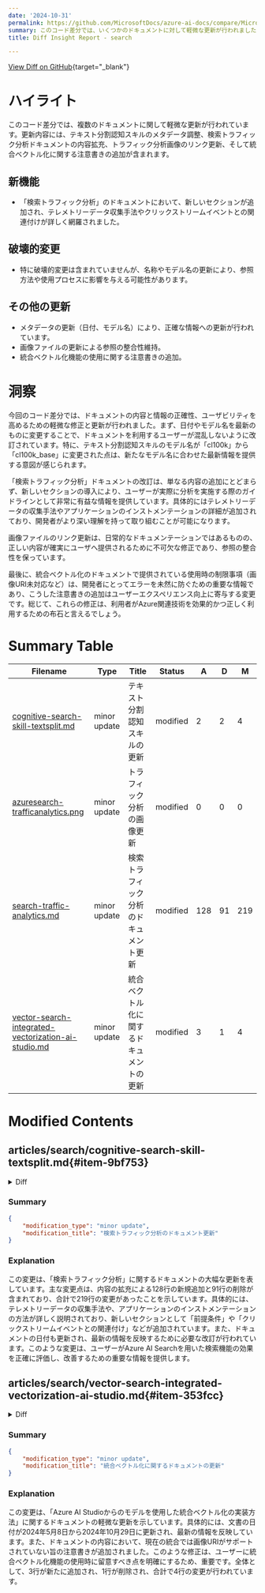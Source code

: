 ```yaml
---
date: '2024-10-31'
permalink: https://github.com/MicrosoftDocs/azure-ai-docs/compare/MicrosoftDocs:a68723c...MicrosoftDocs:b16ebe2
summary: このコード差分では、いくつかのドキュメントに対して軽微な更新が行われました。主な内容としては、検索トラフィック分析ドキュメントの内容拡充や画像リンクの更新、メタデータの調整、さらには統合ベクトル化に関する注意書きの追加があります。新たにテレメトリーデータの収集手法についてのセクションが追加され、より詳細な情報が提供されています。破壊的変更はありませんが、名称やモデル名の更新が参照方法に影響を与える可能性があります。全体として、これらの修正はユーザーの理解と利用を助け、ドキュメントの正確性とユーザビリティを向上させることを目指しています。
title: Diff Insight Report - search

---
```


[View Diff on GitHub](https://github.com/MicrosoftDocs/azure-ai-docs/compare/MicrosoftDocs:a68723c...MicrosoftDocs:b16ebe2){target="_blank"}

# ハイライト
このコード差分では、複数のドキュメントに関して軽微な更新が行われています。更新内容には、テキスト分割認知スキルのメタデータ調整、検索トラフィック分析ドキュメントの内容拡充、トラフィック分析画像のリンク更新、そして統合ベクトル化に関する注意書きの追加が含まれます。

## 新機能
- 「検索トラフィック分析」のドキュメントにおいて、新しいセクションが追加され、テレメトリーデータ収集手法やクリックストリームイベントとの関連付けが詳しく網羅されました。

## 破壊的変更
- 特に破壊的変更は含まれていませんが、名称やモデル名の更新により、参照方法や使用プロセスに影響を与える可能性があります。

## その他の更新
- メタデータの更新（日付、モデル名）により、正確な情報への更新が行われています。
- 画像ファイルの更新による参照の整合性維持。
- 統合ベクトル化機能の使用に関する注意書きの追加。

# 洞察
今回のコード差分では、ドキュメントの内容と情報の正確性、ユーザビリティを高めるための軽微な修正と更新が行われました。まず、日付やモデル名を最新のものに変更することで、ドキュメントを利用するユーザーが混乱しないように改訂されています。特に、テキスト分割認知スキルのモデル名が「cl100k」から「cl100k_base」に変更された点は、新たなモデル名に合わせた最新情報を提供する意図が感じられます。

「検索トラフィック分析」ドキュメントの改訂は、単なる内容の追加にとどまらず、新しいセクションの導入により、ユーザーが実際に分析を実施する際のガイドラインとして非常に有益な情報を提供しています。具体的にはテレメトリーデータの収集手法やアプリケーションのインストメンテーションの詳細が追加されており、開発者がより深い理解を持って取り組むことが可能になります。

画像ファイルのリンク更新は、日常的なドキュメンテーションではあるものの、正しい内容が確実にユーザへ提供されるために不可欠な修正であり、参照の整合性を保っています。

最後に、統合ベクトル化のドキュメントで提供されている使用時の制限事項（画像URI未対応など）は、開発者にとってエラーを未然に防ぐための重要な情報であり、こうした注意書きの追加はユーザーエクスペリエンス向上に寄与する変更です。総じて、これらの修正は、利用者がAzure関連技術を効果的かつ正しく利用するための布石と言えるでしょう。

# Summary Table
|  Filename  | Type |    Title    | Status | A  | D  | M  |
|------------|------|-------------|--------|----|----|----|
| [cognitive-search-skill-textsplit.md](#item-9bf753) | minor update | テキスト分割認知スキルの更新 | modified | 2 | 2 | 4 | 
| [azuresearch-trafficanalytics.png](#item-9b0332) | minor update | トラフィック分析の画像更新 | modified | 0 | 0 | 0 | 
| [search-traffic-analytics.md](#item-c76f2f) | minor update | 検索トラフィック分析のドキュメント更新 | modified | 128 | 91 | 219 | 
| [vector-search-integrated-vectorization-ai-studio.md](#item-353fcc) | minor update | 統合ベクトル化に関するドキュメントの更新 | modified | 3 | 1 | 4 | 


# Modified Contents
## articles/search/cognitive-search-skill-textsplit.md{#item-9bf753}

<details>
<summary>Diff</summary>
````diff
@@ -8,7 +8,7 @@ ms.service: azure-ai-search
 ms.custom:
   - ignite-2023
 ms.topic: reference
-ms.date: 10/01/2024
+ms.date: 10/29/2024
 ---
 
 # Text split cognitive skill
@@ -67,7 +67,7 @@ Parameters are case-sensitive.
     "textSplitMode": "pages", 
     "unit": "azureOpenAITokens", 
     "azureOpenAITokenizerParameters":{ 
-        "encoderModelName":"cl100k", 
+        "encoderModelName":"cl100k_base", 
         "allowedSpecialTokens": [ 
             "[START]", 
             "[END]" 
````
</details>

### Summary

```json
{
    "modification_type": "minor update",
    "modification_title": "テキスト分割認知スキルの更新"
}
```

### Explanation
この変更は、ドキュメント「テキスト分割認知スキル」に関する軽微な更新を含んでいます。具体的には、メタデータとしての日付が「2024年10月1日」から「2024年10月29日」に変更され、またエンコーダモデル名が「cl100k」から「cl100k_base」に変更されました。このような更新は、ドキュメントの正確性を向上させ、最新の情報を反映させるために必要です。これによりユーザーは、関連する技術や仕様の変化に関する理解を深めることができます。

## articles/search/media/search-traffic-analytics/azuresearch-trafficanalytics.png{#item-9b0332}

### Summary

```json
{
    "modification_type": "minor update",
    "modification_title": "トラフィック分析の画像更新"
}
```

### Explanation
この変更は、ドキュメント「トラフィック分析」に関連する画像ファイル「azuresearch-trafficanalytics.png」に関する軽微な更新を示しています。変更内容としては、実際の追加や削除は行われておらず、ファイルの内容自体には変更がないことが示されていますが、ファイルへのリンクが更新された可能性があります。このような更新は、ドキュメントの整合性を保つために重要です。ユーザーは、この画像が引き続き参照可能であることを確認することができます。

## articles/search/search-traffic-analytics.md{#item-c76f2f}

<details>
<summary>Diff</summary>
````diff
@@ -8,41 +8,64 @@ ms.author: heidist
 
 ms.service: azure-ai-search
 ms.topic: how-to
-ms.date: 10/23/2024
+ms.date: 10/29/2024
 ---
 
 # Collect telemetry data for search traffic analytics
 
-Search traffic analytics is a pattern for collecting telemetry about user interactions with your Azure AI Search application, such as user-initiated click events and keyboard inputs. Using this information, you can determine the effectiveness of your search solution, including clickthrough rate and which query inputs yield zero results.
+Search traffic analytics is a pattern for collecting telemetry about user interactions with your Azure AI Search application, such as user-initiated clickstream events and keyboard inputs. Using this information, you can determine the effectiveness of your search solution, including clickthrough rate and which query inputs yield zero results.
 
-This pattern takes a dependency on [Application Insights](/azure/azure-monitor/app/app-insights-overview) (a feature of [Azure Monitor](/azure/azure-monitor/)) to collect user data. It requires that you add instrumentation to your client code, as described in this article. Finally, you need a reporting mechanism to analyze the data. We recommend Power BI, but you can use any visualization tool that connects to Application Insights.
+Instrumentation has the following parts:
+
++ Add a telemetry client
++ Modify a search request to include a correlation Id that maps search results to user actions
++ Create and send a custom event to Application Insights and use the visualization and reporting tools to view event data
+
+This pattern takes a dependency on [Application Insights](/azure/azure-monitor/app/app-insights-overview) (a feature of [Azure Monitor](/azure/azure-monitor/)) to collect user data. It requires that you add instrumentation to your application code, as described in this article. Finally, you need a reporting mechanism to analyze the data. You can use any visualization tool that connects to Application Insights.
 
 > [!NOTE]
 > The pattern described in this article is for advanced scenarios and clickstream data generated by code you add to your client. In contrast, service logs are easy to set up, provide a range of metrics including search terms, and can be done in the portal with no code required. We recommend that you enable logging for all scenarios. For more information, see [Collect and analyze log data](monitor-azure-cognitive-search.md).
 
+## Prerequisites
+
++ [Azure AI Search](search-create-service-portal.md), any region, basic tier and above.
+
++ [Application Insights](/azure/azure-monitor/app/create-workspace-resource).
+
++ A rich client application providing an interactive search experience that includes clickstream events or other user actions that you want to correlate to search result selections.
+
 ## Identify relevant search data
 
-To have useful metrics for search traffic analytics, it's necessary to log some signals from the users of your search application. These signals signify content that users are interested in and that they consider relevant. For search traffic analytics, these include:
+To collect useful metrics for search traffic analytics, it's necessary to log some signals from the users of your search application. These signals signify content that users are interested in and that they consider relevant. For search traffic analytics, these include:
 
 + User-generated search events: Only search queries initiated by a user are interesting. Other search requests, such as those used to populate facets or retrieve internal information, aren't important. Be sure to only instrument user-initiated events to avoid skew or bias in your results.
 
-+ User-generated click events: On a search results page, a click event generally means that a document is a relevant result for a specific search query.
++ User-generated clickstream events: On a search results page, a clickstream event generally means that a document is a relevant result for a specific search query.
 
-By linking search and click events with a correlation ID, you can gain a deeper understanding of how well your application's search functionality is performing.
+In your application code, you should correlate these events with the search results returned from a given query. By linking search and clickstream events with a correlation ID, you can gain a deeper understanding of how well your application's search functionality is performing.
 
 ## Add search traffic analytics
 
-In the [portal](https://portal.azure.com) page for your Azure AI Search service, open the Search Traffic Analytics page to access a cheat sheet for following this telemetry pattern. From this page, you can select or create an Application Insights resource, get the instrumentation key, copy snippets that you can adapt for your solution, and download a Power BI report that's built over the schema reflected in the pattern.
+For Azure AI Search, the Azure [portal](https://portal.azure.com) provides a Search Traffic Analytics page that has C# and JavaScript code snippets for adding a telemetry client, request headers, and properties necessary for custom log events. 
+
+> [!IMPORTANT]
+> The Search traffic analytics portal page is currently outdated and references an obsolete client libary. The workaround is to use code snippets from the [azure-search-traffic-analytics](https://github.com/Azure-Samples/azure-search-traffic-analytics) GitHub repository. This article includes code snippets from the GitHub repository.
 
 :::image type="content" source="media/search-traffic-analytics/azuresearch-trafficanalytics.png" alt-text="Screenshot of the portal command and page for setting up Application Insights.":::
 
 ## Step 1: Set up Application Insights
 
-Select an existing Application Insights resource or [create one](/previous-versions/azure/azure-monitor/app/create-new-resource) if you don't have one already.
+Create an object that sends events to Application Insights. You can add instrumentation to your server-side application code or client-side code running in a browser, expressed here as C# and JavaScript variants. For other languages, see [supported platforms and frameworks](/azure/azure-monitor/app/app-insights-overview#supported-languages).
 
-A shortcut that works for some Visual Studio project types is reflected in the following steps.
+Server-side telemetry captures metrics at the application layer, for example in applications running as a web service on Azure, or as an on-premises app on a corporate network. Server-side telemetry captures search and clickstream events, the position of a document in results, and query information, but your data collection will be scoped to whatever information is available at that layer.
 
-For illustration, these steps use the client from [Add search to a static web app](tutorial-csharp-overview.md).
+On the client, you might have other code that manipulates query inputs, adds navigation, or includes context (for example, queries initiated from a home page versus a product page). If this describes your solution, you might opt for client-side instrumentation so that your telemetry reflects the extra detail. How this extra detail is collected goes beyond the scope of this pattern, but you can review [Application Insights for web pages](/azure/azure-monitor/app/javascript#explore-browserclient-side-data) for help with that decision.
+
+In this step, provide a [connection string to Application Insights](/azure/azure-monitor/app/migrate-from-instrumentation-keys-to-connection-strings).
+
+### [**Visual Studio**](#tab/visual-studio-telemetry-client)
+
+A shortcut that works for some Visual Studio project types is reflected in the following steps.
 
 1. Open your solution in Visual Studio.
 
@@ -54,132 +77,146 @@ For illustration, these steps use the client from [Add search to a static web ap
 
 At this point, your application is set up for application monitoring, which means all page loads in your client app are tracked with default metrics.
 
-If this shortcut didn't work for you, see [Enable Application Insights server-side telemetry](/azure/azure-monitor/app/asp-net-core#enable-application-insights-server-side-telemetry-visual-studio).
-
-## Step 2: Add instrumentation
-
-Add instrumentation code to your client application. The Search Traffic Analytics page in the Azure portal provides code snippets that you can paste into your application code.
+If this shortcut didn't work for you, see [Enable Application Insights server-side telemetry](/azure/azure-monitor/app/asp-net-core#enable-application-insights-server-side-telemetry-visual-studio) or refer to code snippets in the adjacent tabs.
 
-### Create a telemetry client
+### [**.NET**](#tab/dotnet-telemetry-client)
 
-Create an object that sends events to Application Insights. You can add instrumentation to your server-side application code or client-side code running in a browser, expressed here as C# and JavaScript variants. For other languages, see [supported platforms and frameworks](/azure/azure-monitor/app/app-insights-overview#supported-languages).
-
-Server-side telemetry captures metrics at the application layer, for example in applications running as a web service on Azure, or as an on-premises app on a corporate network. Server-side telemetry captures search and click events, the position of a document in results, and query information, but your data collection will be scoped to whatever information is available at that layer.
+```csharp
+var telemetryConfiguration = new TelemetryConfiguration
+{
+    ConnectionString = "<PUT YOUR CONNECTION STRING HERE>"
+};
+var telemetryClient = new TelemetryClient(telemetryConfiguration);
+```
 
-On the client, you might have other code that manipulates query inputs, adds navigation, or includes context (for example, queries initiated from a home page versus a product page). If this describes your solution, you might opt for client-side instrumentation so that your telemetry reflects the extra detail. How this extra detail is collected goes beyond the scope of this pattern, but you can review [Application Insights for web pages](/azure/azure-monitor/app/javascript#explore-browserclient-side-data) for help with that decision.
+### [**JavaScript**](#tab/javascript-telemetry-client)
 
-You can get the instrumentation key from Azure portal, either in the pages for Application Insights or in the Search traffic analytics page for Azure AI Search.
+```javascript
+const appInsights = new ApplicationInsights({ config: {
+  connectionString: '<PUT YOUR CONNECTION STRING HERE>'
+  /* ...Other Configuration Options... */
+} });
+appInsights.loadAppInsights();
+```
 
-```csharp
-// Application Insights SDK: https://www.nuget.org/packages/Microsoft.ApplicationInsights.Web 
+---
 
-var telemetryClient = new TelemetryClient();
-telemetryClient.InstrumentationKey = "0000000000000000000000000000";
-```
+## Step 2: Add instrumentation
 
-### Request a Search ID for correlation
+Add instrumentation code to your client application.
 
-> [!IMPORTANT]
-> In the Azure portal, the snippets for request headers are made using an outdated version of the Azure SDK. Updates are pending.
+### Correlate clickstream events with search results
 
 To correlate search requests with clicks, it's necessary to have a correlation ID that relates these two distinct events. Azure AI Search provides you with a search ID when you request it with an HTTP header.
 
 Having the search ID allows correlation of the metrics emitted by Azure AI Search for the request itself, with the custom metrics you're logging in Application Insights.
 
+### [**.NET**](#tab/dotnet-correlation)
+
 ```csharp
-var client = new SearchClient(<SEARCH SERVICE NAME>, <INDEX NAME>, new AzureDefaultCredentials())
-var headers = new Dictionary<string, List<string>>() { { "x-ms-azs-return-searchid", new List<string>() { "true" } } };
-var response = await client.Documents.SearchWithHttpMessagesAsync(searchText: searchText, searchParameters: parameters, customHeaders: headers);
-IEnumerable<string> headerValues;
-string searchId = string.Empty;
-if (response.Response.Headers.TryGetValues("x-ms-azs-searchid", out headerValues)){
-    searchId = headerValues.FirstOrDefault();
-} 
+var client = new SearchClient(new Uri("https://contoso.search.windows.net"), "hotels-sample-index", new DefaultAzureCredential());
+
+// Generate a new correlation id for logs
+string searchId = Guid.NewGuid().ToString();
+string searchText = "*";
+SearchResults<SearchDocument> searchResults;
+
+// Set correlation id for search request
+using (HttpPipeline.CreateClientRequestIdScope(clientRequestId: searchId))
+{
+    searchResults = client.Search<SearchDocument>(searchText, options: new SearchOptions { IncludeTotalCount = true } );
+}
 ```
 
-### Log search events
+### [**JavaScript**](#tab/javascript-correlation)
+
+```javascript
+const searchId = uuidv4();
+const searchText = "*";
+const searchResults = await searchClient.search(searchText, { includeTotalCount: true, customHeaders: { "x-ms-client-request-id": searchId }});
+const properties = {
+    searchId: searchId,
+    serviceName: "<PUT YOUR SEARCH SERVICE NAME HERE, example contoso-search>",
+    indexName: "<PUT YOUR INDEX NAME HERE>",
+    searchText: searchText,
+    resultsCount: searchResults.count
+};
+appInsights.trackEvent({ name: "search" }, properties);
+```
 
-Every time that a search request is issued by a user, you should log that as a search event with the following schema on an Application Insights custom event. Remember to log only user-generated search queries.
+---
 
+### Log custom events
+
+Every time that a search request is issued by a user, you should log that as a search event with the following schema on an [Application Insights custom event](/azure/azure-monitor/app/api-custom-events-metrics). Remember to log only user-generated search queries.
+
++ **SearchId**: (guid) unique identifier of the search query (built into the search response)
 + **SearchServiceName**: (string) search service name
-+ **SearchId**: (guid) unique identifier of the search query (comes in the search response)
 + **IndexName**: (string) search service index to be queried
-+ **QueryTerms**: (string) search terms entered by the user
-+ **ResultCount**: (int) number of documents that were returned (comes in the search response)
-+ **ScoringProfile**: (string) name of the scoring profile used, if any
++ **SearchText**: (string) search terms entered by the user
++ **ResultCount**: (int) number of documents that were returned (built into the search response)
 
 > [!NOTE]
-> Request the count of user generated queries by adding $count=true to your search query. For more information, see [Search Documents (REST)](/rest/api/searchservice/documents/search-post#searchrequest).
+> Request the count of user generated queries by adding `$count=true` to your search query. For more information, see [Search Documents (REST)](/rest/api/searchservice/documents/search-post#searchrequest).
 >
 
+### [**.NET**](#tab/dotnet-properties)
+
 ```csharp
-var properties = new Dictionary <string, string> {
-    {"SearchServiceName", <SEARCH SERVICE NAME>},
-    {"SearchId", <SEARCH ID>},
-    {"IndexName", <INDEX NAME>},
-    {"QueryTerms", <SEARCH TERMS>},
-    {"ResultCount", <RESULTS COUNT>},
-    {"ScoringProfile", <SCORING PROFILE USED>}
+// Create properties for telemetry
+var properties = new Dictionary<string, string>
+{
+    ["searchId"] = searchId,
+    ["serviceName"] = "<PUT YOUR SEARCH SERVICE NAME HERE, example: contoso-search>",
+    ["indexName"] = "<PUT YOUR INDEX NAME HERE>",
+    ["searchText"] = searchText,
+    ["resultsCount"] = searchResults.TotalCount?.ToString()
 };
-
-telemetryClient.TrackEvent("Search", properties);
 ```
 
-### Log click events
-
-Every time that a user clicks on a document, that's a signal that must be logged for search analysis purposes. Use Application Insights custom events to log these events with the following schema:
-
-+ **ServiceName**: (string) search service name
-+ **SearchId**: (guid) unique identifier of the related search query
-+ **DocId**: (string) document identifier
-+ **Position**: (int) rank of the document in the search results page
+### [**JavaScript**](#tab/javascript-properties)
 
-> [!NOTE]
-> Position refers to the cardinal order in your application. You are free to set this number, as long as it's always the same, to allow for comparison.
->
-
-```csharp
-var properties = new Dictionary <string, string> {
-    {"SearchServiceName", <SEARCH SERVICE NAME>},
-    {"SearchId", <SEARCH ID>},
-    {"ClickedDocId", <CLICKED DOCUMENT ID>},
-    {"Rank", <CLICKED DOCUMENT POSITION>}
+```javascript
+const properties = {
+    searchId: searchId,
+    serviceName: "<PUT YOUR SEARCH SERVICE NAME HERE, example contoso-search>",
+    indexName: "<PUT YOUR INDEX NAME HERE>",
+    searchText: searchText,
+    resultsCount: searchResults.count
 };
-
-telemetryClient.TrackEvent("Click", properties);
 ```
 
-## Step 3: Analyze in Power BI
-
-After you have instrumented your app and verified your application is correctly connected to Application Insights, you download a predefined report template to analyze data in Power BI desktop. The report contains predefined charts and tables useful for analyzing the extra data captured for search traffic analytics.
-
-1. In the Azure portal on the search service pages, under **Settings**, select **Search traffic analytics**.
+---
 
-1. Select **Get Power BI Desktop** to install Power BI.
+### Send the custom event to Application Insights
 
-1. Select **Download Power BI report** to get the report.
+Add the custom even to the *custom events* table in Application Insights. For more information, see [Application Insights API for custom events and metrics](/azure/azure-monitor/app/api-custom-events-metrics).
 
-1. The report opens in Power BI Desktop, and you're prompted to connect to Application Insights and provide credentials. You can find connection information in the Azure portal pages for your Application Insights resource. For credentials, provide the same user name and password that you use for portal sign-in.
+### [**.NET**](#tab/dotnet-custom-events)
 
-   :::image type="content" source="media/search-traffic-analytics/connect-to-app-insights.png" alt-text="Screenshot showing how to connect to Application Insights from Power BI.":::
+```csharp
+telemetryClient.TrackEvent("search", properties);
+telemetryClient.Flush();
+```
 
-1. Select **Load**.
+### [**JavaScript**](#tab/javascript-custom-events)
 
-The report contains charts and tables that help you make more informed decisions to improve your search performance and relevance.
+```javascript
+appInsights.trackEvent({ name: "search" }, properties);
+```
 
-Metrics included the following items:
+---
 
-+ Search volume and most popular term-document pairs: terms that result in the same document clicked, ordered by clicks.
-+ Searches without clicks: terms for top queries that register no clicks
+## Step 3: Review logs
 
-The following screenshot shows the data elements that your report might contain.
+Use any of the approaches supported by Application Insights for viewing custom events.
 
-:::image type="content" source="media/search-traffic-analytics/azuresearch-powerbi-dashboard.png" alt-text="Screenshot showing the available schema elements in the data catalog. ":::
++ [Create or edit an Azure Workbook](/azure/azure-monitor/visualize/workbooks-create-workbook)
++ [Create and share dashboards of Log Analytics data](/azure/azure-monitor/visualize/tutorial-logs-dashboards)
++ [Integrate Log Analytics with Power BI](/azure/azure-monitor/logs/log-powerbi)
 
 ## Next steps
 
-Instrument your search application to get powerful and insightful data about your search service.
-
 You can find more information on [Application Insights](/azure/azure-monitor/app/app-insights-overview) and visit the [pricing page](https://azure.microsoft.com/pricing/details/application-insights/) to learn more about their different service tiers.
 
 Learn more about creating reports. See [Getting started with Power BI Desktop](/power-bi/fundamentals/desktop-getting-started) for details.
````
</details>

### Summary

```json
{
    "modification_type": "minor update",
    "modification_title": "検索トラフィック分析のドキュメント更新"
}
```

### Explanation
この変更は、「検索トラフィック分析」に関するドキュメントの大幅な更新を表しています。主な変更点は、内容の拡充による128行の新規追加と91行の削除が含まれており、合計で219行の変更があったことを示しています。具体的には、テレメトリーデータの収集手法や、アプリケーションのインストメンテーションの方法が詳しく説明されており、新しいセクションとして「前提条件」や「クリックストリームイベントとの関連付け」などが追加されています。また、ドキュメントの日付も更新され、最新の情報を反映するために必要な改訂が行われています。このような変更は、ユーザーがAzure AI Searchを用いた検索機能の効果を正確に評価し、改善するための重要な情報を提供します。

## articles/search/vector-search-integrated-vectorization-ai-studio.md{#item-353fcc}

<details>
<summary>Diff</summary>
````diff
@@ -8,7 +8,7 @@ ms.service: azure-ai-search
 ms.custom:
   - build-2024
 ms.topic: how-to
-ms.date: 05/08/2024
+ms.date: 10/29/2024
 ---
 
 # How to implement integrated vectorization using models from Azure AI Studio
@@ -161,6 +161,8 @@ You must add the `/v1/embed` path onto the end of the URL that you copied from y
 
 The URI and key are generated when you deploy the model from the catalog. For more information about these values, see [How to deploy Cohere Embed models with Azure AI Studio](/azure/ai-studio/how-to/deploy-models-cohere-embed).
 
+Note that image URIs are not supported by this integration at this time.
+
 ```json
 {
   "@odata.type": "#Microsoft.Skills.Custom.AmlSkill",
````
</details>

### Summary

```json
{
    "modification_type": "minor update",
    "modification_title": "統合ベクトル化に関するドキュメントの更新"
}
```

### Explanation
この変更は、「Azure AI Studioからのモデルを使用した統合ベクトル化の実装方法」に関するドキュメントの軽微な更新を示しています。具体的には、文書の日付が2024年5月8日から2024年10月29日に更新され、最新の情報を反映しています。また、ドキュメントの内容において、現在の統合では画像URIがサポートされていない旨の注意書きが追加されました。このような修正は、ユーザーに統合ベクトル化機能の使用時に留意すべき点を明確にするため、重要です。全体として、3行が新たに追加され、1行が削除され、合計で4行の変更が行われています。


